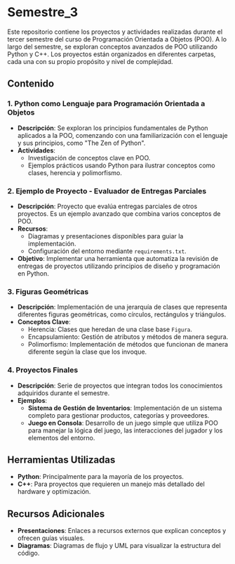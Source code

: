 # Semestre_3

Este repositorio contiene los proyectos y actividades realizadas durante el tercer semestre del curso de Programación Orientada a Objetos (POO). A lo largo del semestre, se exploran conceptos avanzados de POO utilizando Python y C++. Los proyectos están organizados en diferentes carpetas, cada una con su propio propósito y nivel de complejidad.

## Contenido

### 1. **Python como Lenguaje para Programación Orientada a Objetos**
   - **Descripción**: Se exploran los principios fundamentales de Python aplicados a la POO, comenzando con una familiarización con el lenguaje y sus principios, como "The Zen of Python".
   - **Actividades**:
     - Investigación de conceptos clave en POO.
     - Ejemplos prácticos usando Python para ilustrar conceptos como clases, herencia y polimorfismo.

### 2. **Ejemplo de Proyecto - Evaluador de Entregas Parciales**
   - **Descripción**: Proyecto que evalúa entregas parciales de otros proyectos. Es un ejemplo avanzado que combina varios conceptos de POO.
   - **Recursos**:
     - Diagramas y presentaciones disponibles para guiar la implementación.
     - Configuración del entorno mediante `requirements.txt`.
   - **Objetivo**: Implementar una herramienta que automatiza la revisión de entregas de proyectos utilizando principios de diseño y programación en Python.

### 3. **Figuras Geométricas**
   - **Descripción**: Implementación de una jerarquía de clases que representa diferentes figuras geométricas, como círculos, rectángulos y triángulos.
   - **Conceptos Clave**:
     - Herencia: Clases que heredan de una clase base `Figura`.
     - Encapsulamiento: Gestión de atributos y métodos de manera segura.
     - Polimorfismo: Implementación de métodos que funcionan de manera diferente según la clase que los invoque.

### 4. **Proyectos Finales**
   - **Descripción**: Serie de proyectos que integran todos los conocimientos adquiridos durante el semestre.
   - **Ejemplos**:
     - **Sistema de Gestión de Inventarios**: Implementación de un sistema completo para gestionar productos, categorías y proveedores.
     - **Juego en Consola**: Desarrollo de un juego simple que utiliza POO para manejar la lógica del juego, las interacciones del jugador y los elementos del entorno.

## Herramientas Utilizadas
- **Python**: Principalmente para la mayoría de los proyectos.
- **C++**: Para proyectos que requieren un manejo más detallado del hardware y optimización.

## Recursos Adicionales
- **Presentaciones**: Enlaces a recursos externos que explican conceptos y ofrecen guías visuales.
- **Diagramas**: Diagramas de flujo y UML para visualizar la estructura del código.
